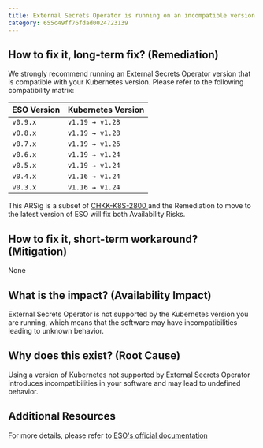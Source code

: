 ```yaml
---
title: External Secrets Operator is running on an incompatible version of K8s.
category: 655c49ff76fdad0024723139
---
```


## How to fix it, long-term fix? (Remediation)

We strongly recommend running an External Secrets Operator version that is compatible with your Kubernetes version. Please refer to the following compatibility matrix:

| ESO Version | Kubernetes Version |
| :---------- | :----------------- |
| `v0.9.x`    | `v1.19 → v1.28`    |
| `v0.8.x`    | `v1.19 → v1.28`    |
| `v0.7.x`    | `v1.19 → v1.26`    |
| `v0.6.x`    | `v1.19 → v1.24`    |
| `v0.5.x`    | `v1.19 → v1.24`    |
| `v0.4.x`    | `v1.16 → v1.24`    |
| `v0.3.x`    | `v1.16 → v1.24`    |

This ARSig is a subset of [CHKK-K8S-2800 ](https://app.chkk.io/kba/chkk-k8s-2800)and the Remediation to move to the latest version of ESO will fix both Availability Risks.

## How to fix it, short-term workaround? (Mitigation)

None

## What is the impact? (Availability Impact)

External Secrets Operator is not supported by the Kubernetes version you are running, which means that the software may have incompatibilities leading to unknown behavior.

## Why does this exist? (Root Cause)

Using a version of Kubernetes not supported by External Secrets Operator introduces incompatibilities in your software and may lead to undefined behavior.

## Additional Resources

For more details, please refer to [ESO's official documentation](https://external-secrets.io/latest/introduction/stability-support/)